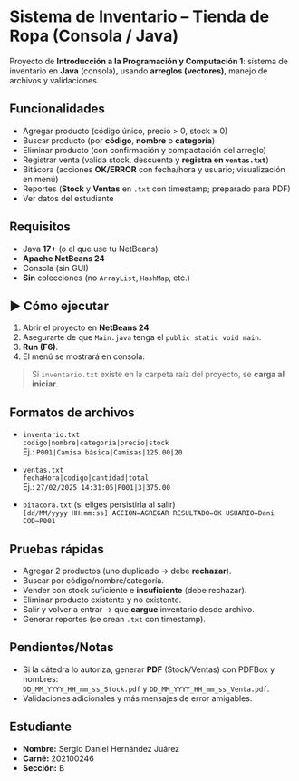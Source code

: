 # Sistema de Inventario – Tienda de Ropa (Consola / Java)

Proyecto de **Introducción a la Programación y Computación 1**: sistema de inventario en **Java** (consola), usando **arreglos (vectores)**, manejo de archivos y validaciones.

##  Funcionalidades
- Agregar producto (código único, precio > 0, stock ≥ 0)
- Buscar producto (por **código**, **nombre** o **categoría**)
- Eliminar producto (con confirmación y compactación del arreglo)
- Registrar venta (valida stock, descuenta y **registra en `ventas.txt`**)
- Bitácora (acciones **OK/ERROR** con fecha/hora y usuario; visualización en menú)
- Reportes (**Stock** y **Ventas** en `.txt` con timestamp; preparado para PDF)
- Ver datos del estudiante


##  Requisitos
- Java **17+** (o el que use tu NetBeans)
- **Apache NetBeans 24**
- Consola (sin GUI)
- **Sin** colecciones (no `ArrayList`, `HashMap`, etc.)

## ▶ Cómo ejecutar
1. Abrir el proyecto en **NetBeans 24**.
2. Asegurarte de que `Main.java` tenga el `public static void main`.
3. **Run (F6)**.
4. El menú se mostrará en consola.

> Si `inventario.txt` existe en la carpeta raíz del proyecto, se **carga al iniciar**.

##  Formatos de archivos
- `inventario.txt`  
  `codigo|nombre|categoria|precio|stock`  
  Ej.: `P001|Camisa básica|Camisas|125.00|20`

- `ventas.txt`  
  `fechaHora|codigo|cantidad|total`  
  Ej.: `27/02/2025 14:31:05|P001|3|375.00`

- `bitacora.txt` (si eliges persistirla al salir)  
  `[dd/MM/yyyy HH:mm:ss] ACCION=AGREGAR RESULTADO=OK USUARIO=Dani COD=P001`

##  Pruebas rápidas
- Agregar 2 productos (uno duplicado → debe **rechazar**).
- Buscar por código/nombre/categoría.
- Vender con stock suficiente e **insuficiente** (debe rechazar).
- Eliminar producto existente y no existente.
- Salir y volver a entrar → que **cargue** inventario desde archivo.
- Generar reportes (se crean `.txt` con timestamp).

##  Pendientes/Notas
- Si la cátedra lo autoriza, generar **PDF** (Stock/Ventas) con PDFBox y nombres:  
  `DD_MM_YYYY_HH_mm_ss_Stock.pdf` y `DD_MM_YYYY_HH_mm_ss_Venta.pdf`.
- Validaciones adicionales y más mensajes de error amigables.

##  Estudiante
- **Nombre:** Sergio Daniel Hernández Juárez
- **Carné:** 202100246
- **Sección:** B

